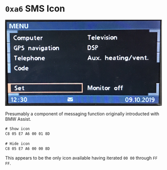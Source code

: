 # `0xa6` SMS Icon

![icon](icon_/icon.JPG)

Presumably a component of messaging function originally introducted with BMW Assist.
        
    # Show icon
    C8 05 E7 A6 00 01 8D
        
    # Hide icon
    C8 05 E7 A6 00 00 8D
    
This appears to be the only icon available having iterated `00 00` through `FF FF`.